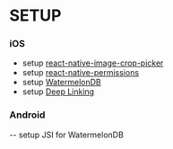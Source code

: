 # SETUP

### iOS
- setup [react-native-image-crop-picker](https://github.com/ivpusic/react-native-image-crop-picker)
- setup [react-native-permissions](https://github.com/zoontek/react-native-permissions)
- setup [WatermelonDB](https://watermelondb.dev/docs/Installation#ios-react-native)
- setup [Deep Linking](https://reactnavigation.org/docs/deep-linking/#setup-on-ios)

### Android
-- setup JSI for WatermelonDB
